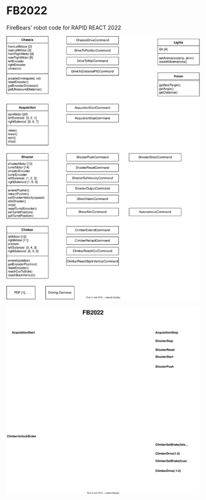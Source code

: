 # FB2022

FireBears' robot code for RAPID REACT 2022

![Software Design](./img/FB2022_design.drawio.svg)

![Controllers](./img/FB2022_controller.drawio.svg)
